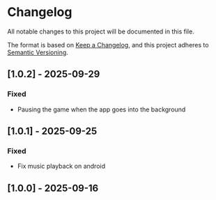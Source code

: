 # Changelog

All notable changes to this project will be documented in this file.

The format is based on [Keep a Changelog](https://keepachangelog.com/en/1.1.0/),
and this project adheres to [Semantic Versioning](https://semver.org/spec/v2.0.0.html).

## [1.0.2] - 2025-09-29

### Fixed

- Pausing the game when the app goes into the background

## [1.0.1] - 2025-09-25

### Fixed

- Fix music playback on android

## [1.0.0] - 2025-09-16
